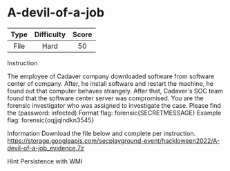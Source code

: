 # A-devil-of-a-job

| Type | Difficulty | Score |
| :--: | :--------: | :---: |
| File |    Hard    |  50   |

Instruction

The employee of Cadaver company downloaded software from software center of company. After, he install software and restart the machine, he found out that computer behaves strangely. After that, Cadaver's SOC team found that the software center server was compromised. You are the forensic investigator who was assigned to investigate the case. Please find the (password: infected)
Format flag: forensic{SECRETMESSAGE}
Example flag: forensic{oqjjqlndkn3545}

Information
Download the file below and complete per instruction.
https://storage.googleapis.com/secplayground-event/hackloween2022/A-devil-of-a-job_evidence.7z

Hint
Persistence with WMI
